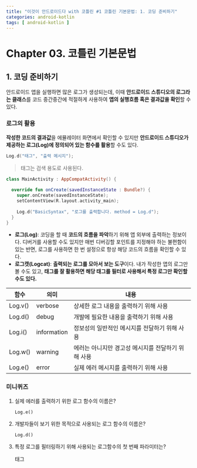 ```yaml
---
title: "이것이 안드로이드다 with 코틀린 #1 코틀린 기본문법: 1. 코딩 준비하기"
categories: android-kotlin
tags: [ android-kotlin ]
---
```


# Chapter 03. 코틀린 기본문법

## 1. 코딩 준비하기

안드로이드 앱을 실행하면 많은 로그가 생성되는데, 이때 **안드로이드 스튜디오의 로그라는 클래스**를 코드 중간중간에 적절하게 사용하여 **앱의 실행흐름 혹은 결과값을 확인**할 수 있다.

### 로그의 활용

**작성한 코드의 결과값**을 에뮬레이터 화면에서 확인할 수 있지만 **안드로이드 스튜디오가 제공하는 로그(Log)에 정의되어 있는 함수를 활용**할 수도 있다. 

```kotlin
Log.d("태그", "출력 메시지");
```

> 태그는 검색 용도로 사용된다.

```kotlin
class MainActivity : AppCompatActivity() {
  
  override fun onCreate(savedInstanceState : Bundle?) {
    super.onCreate(savedInstanceState);
    setContentView(R.layout.activity_main);
    
    Log.d("BasicSyntax", "로그를 출력합니다. method = Log.d");
  }
}
```

- **로그(Log)**: 코딩을 할 때 **코드의 흐름을 파악**하기 위해 앱 외부에 출력하는 정보이다. 디버거를 사용할 수도 있지만 매번 디버깅할 포인트를 지정해야 하는 불편함이 있는 반면, 로그를 사용하면 한 번 설정으로 항상 해당 코드의 흐름을 확인할 수 있다.
- **로그캣(Logcat)**: **출력되는 로그를 모아서 보는 도구**이다. 내가 작성한 앱의 로그만 볼 수도 있고, **태그를 잘 활용하면 해당 태그를 필터로 사용해서 특정 로그만 확인할 수도 있다.**

| 함수    | 의미        | 내용                                               |
| ------- | ----------- | -------------------------------------------------- |
| Log.v() | verbose     | 상세한 로그 내용을 출력하기 위해 사용              |
| Log.d() | debug       | 개발에 필요한 내용을 출력하기 위해 사용            |
| Log.i() | information | 정보성의 일반적인 메시지를 전달하기 위해 사용      |
| Log.w() | warning     | 에러는 아니지만 경고성 메시지를 전달하기 위해 사용 |
| Log.e() | error       | 실제 에러 메시지를 출력하기 위해 사용              |

### 미니퀴즈

1. 실제 에러를 출력하기 위한 로그 함수의 이름은?

   `Log.e()`

2. 개발자들이 보기 위한 목적으로 사용되는 로그 함수의 이름은?

   `Log.d()`

3. 특정 로그를 필터링하기 위해 사용되는 로그함수의 첫 번째 파라미터는?

   태그